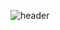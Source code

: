 
![header](https://capsule-render.vercel.app/api?type=wave&color=F4D47B&height=300&section=header&text=capsule&animation=fadeIn%20render&fontSize=90)
